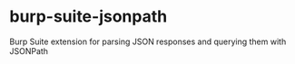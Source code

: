 # burp-suite-jsonpath
Burp Suite extension for parsing JSON responses and querying them with JSONPath 
